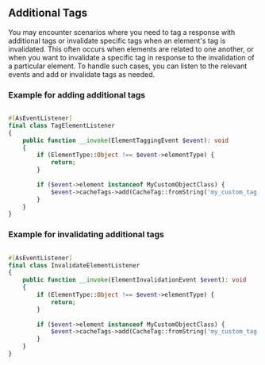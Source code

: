 ## Additional Tags

You may encounter scenarios where you need to tag a response with additional tags or invalidate specific tags when an element's tag is invalidated.
This often occurs when elements are related to one another, or when you want to invalidate a specific tag in response to the invalidation of a particular element.
To handle such cases, you can listen to the relevant events and add or invalidate tags as needed.

### Example for adding additional tags

```php

#[AsEventListener]
final class TagElementListener
{
    public function __invoke(ElementTaggingEvent $event): void
    {
        if (ElementType::Object !== $event->elementType) {
            return;
        }
        
        if ($event->element instanceof MyCustomObjectClass) {
            $event->cacheTags->add(CacheTag::fromString('my_custom_tag'));
        }
    }
}
```

### Example for invalidating additional tags

```php

#[AsEventListener]
final class InvalidateElementListener
{
    public function __invoke(ElementInvalidationEvent $event): void
    {
        if (ElementType::Object !== $event->elementType) {
            return;
        }
        
        if ($event->element instanceof MyCustomObjectClass) {
            $event->cacheTags->add(CacheTag::fromString('my_custom_tag'));
        }
    }
}
```
